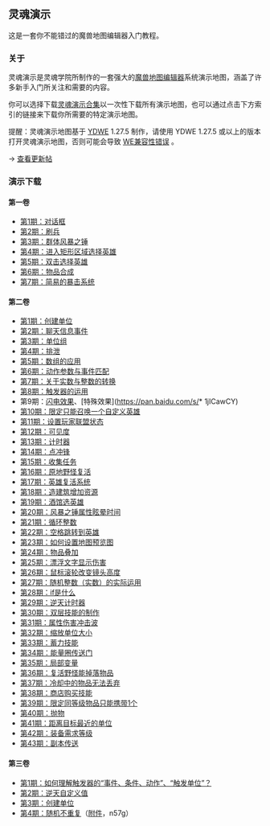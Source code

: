## 灵魂演示

这是一套你不能错过的魔兽地图编辑器入门教程。

### 关于

灵魂演示是灵魂学院所制作的一套强大的[魔兽地图编辑器](https://xywiki.com/we)系统演示地图，涵盖了许多新手入门所关注和需要的内容。

你可以选择下载[灵魂演示合集](https://pan.baidu.com/s/1bGeoOm)以一次性下载所有演示地图，也可以通过点击下方索引的链接来下载你所需要的特定演示地图。

提醒：灵魂演示地图基于 [YDWE](https://xywiki.com/p/YDWE) 1.27.5 制作，请使用 YDWE 1.27.5 或以上的版本打开灵魂演示地图，否则可能会导致 [WE兼容性错误](https://xywiki.com/p/WE%E5%85%BC%E5%AE%B9%E6%80%A7%E9%94%99%E8%AF%AF) 。

→ [查看更新帖](https://tieba.baidu.com/p/4575301644)

### 演示下载

#### 第一卷

* [第1期：对话框](https://pan.baidu.com/s/1o89k3qi)
* [第2期：刷兵](https://pan.baidu.com/s/1bpfeJNL)
* [第3期：群体风暴之锤](https://pan.baidu.com/s/1i529cFz)
* [第4期：进入矩形区域选择英雄](https://pan.baidu.com/s/1kVN3B75)
* [第5期：双击选择英雄](https://pan.baidu.com/s/1slwTfad)
* [第6期：物品合成](https://pan.baidu.com/s/1hsrLOI4)
* [第7期：简易的暴击系统](https://pan.baidu.com/s/1mi7mAJe)

#### 第二卷

* [第1期：创建单位](https://pan.baidu.com/s/1bp6jeKv)
* [第2期：聊天信息事件](https://pan.baidu.com/s/1pKRPcAf)
* [第3期：单位组](https://pan.baidu.com/s/1qYyqZX6)
* [第4期：排泄](https://pan.baidu.com/s/1hsOVGuK)
* [第5期：数组的应用](https://pan.baidu.com/s/1o8A6wye)
* [第6期：动作参数与事件匹配](https://pan.baidu.com/s/1slPtump)
* [第7期：关于实数与整数的转换](https://pan.baidu.com/s/1bpm6pMB)
* [第8期：触发器的运用](https://pan.baidu.com/s/1nvzJeNv)
* 第9期：[闪电效果](https://pan.baidu.com/s/1jItdEYy)、[特殊效果](https://pan.baidu.com/s/* 1jICawCY)
* [第10期：限定只能召唤一个自定义英雄](https://pan.baidu.com/s/1eSbAJ6q)
* [第11期：设置玩家联盟状态](https://pan.baidu.com/s/1kUTthNT)
* [第12期：可见度](https://pan.baidu.com/s/1kUTthOF)
* [第13期：计时器](https://pan.baidu.com/s/1i5szJSx)
* [第14期：点冲锋](https://pan.baidu.com/s/1nvqpAU9)
* [第15期：收集任务](https://pan.baidu.com/s/1eRHsasU)
* [第16期：原地野怪复活](https://pan.baidu.com/s/1cdKOIq)
* [第17期：英雄复活系统](https://pan.baidu.com/s/1bpMycph)
* [第18期：造建筑增加资源](https://pan.baidu.com/s/1nuK19Mh)
* [第19期：酒馆选英雄](https://pan.baidu.com/s/1geGAdgf)
* [第20期：风暴之锤属性眩晕时间](https://pan.baidu.com/s/1dFxr5CH)
* [第21期：循环整数](https://pan.baidu.com/s/1nu9Ci0L)
* [第22期：空格跳转到英雄](https://pan.baidu.com/s/1eSngcxk)
* [第23期：如何设置地图预览图](https://pan.baidu.com/s/1pLt9rBl)
* [第24期：物品叠加](https://pan.baidu.com/s/1nuO5qVv)
* [第25期：漂浮文字显示伤害](https://pan.baidu.com/s/1mhNRvOO)
* [第26期：鼠标滚轮改变镜头高度](https://pan.baidu.com/s/1kVIdZuf)
* [第27期：随机整数（实数）的实际运用](https://pan.baidu.com/s/1jIH0en8)
* [第28期：if是什么](https://pan.baidu.com/s/1bpLcf2R)
* [第29期：逆天计时器](https://pan.baidu.com/s/1miegvIo)
* [第30期：双层技能的制作](https://pan.baidu.com/s/1o76Sxtg)
* [第31期：属性伤害冲击波](https://pan.baidu.com/s/1boVBown)
* [第32期：缩放单位大小](https://pan.baidu.com/s/1bo03eG3)
* [第33期：蓄力技能](https://pan.baidu.com/s/1qXTOSNi)
* [第34期：能量圈传送门](https://pan.baidu.com/s/1geWOXMz)
* [第35期：局部变量](https://pan.baidu.com/s/1pLJXJYF)
* [第36期：复活野怪能掉落物品](https://pan.baidu.com/s/1pLeaokz)
* [第37期：冷却中的物品无法丢弃](https://pan.baidu.com/s/1dFq5Q9r)
* [第38期：商店购买技能](https://pan.baidu.com/s/1jIioolC)
* [第39期：限定同等级物品只能携带1个](https://pan.baidu.com/s/1cLKhiA)
* [第40期：抛物](https://pan.baidu.com/s/1o8T3k5W)
* [第41期：距离目标最近的单位](https://pan.baidu.com/s/1hs8aGp2)
* [第42期：装备需求等级](https://pan.baidu.com/s/1qYQbuEC)
* [第43期：副本传送](https://pan.baidu.com/s/1bo5SQ2z)

#### 第三卷

* [第1期：如何理解触发器的“事件、条件、动作”、“触发单位”？](https://www.bilibili.com/video/av43576071)
* [第2期：逆天自定义值](https://www.bilibili.com/video/av48704676)
* [第3期：创建单位](https://www.bilibili.com/video/av51364058)
* [第4期：随机不重复](https://www.bilibili.com/video/av58374351)（[附件](https://pan.baidu.com/s/1tZq7Ij_hSdiGDL1fNZaD4Q)，n57g）

